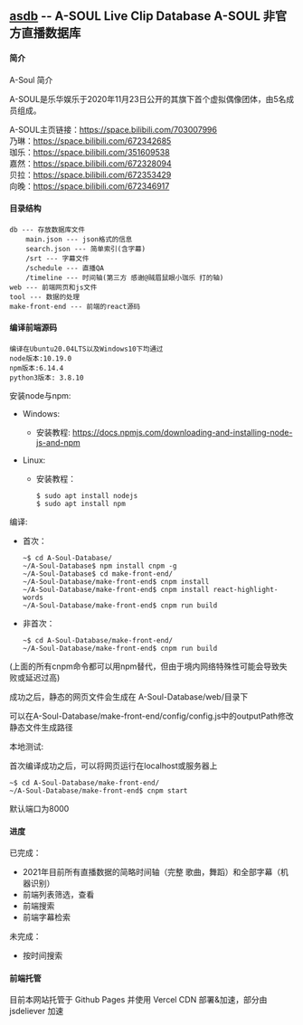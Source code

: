 ## [asdb](https://asdb.live) -- A-SOUL Live Clip Database  A-SOUL 非官方直播数据库 

#### 简介
A-Soul 简介

A-SOUL是乐华娱乐于2020年11月23日公开的其旗下首个虚拟偶像团体，由5名成员组成。

A-SOUL主页链接：https://space.bilibili.com/703007996<br>
乃琳：https://space.bilibili.com/672342685<br>
珈乐：https://space.bilibili.com/351609538<br>
嘉然：https://space.bilibili.com/672328094<br>
贝拉：https://space.bilibili.com/672353429<br>
向晚：https://space.bilibili.com/672346917<br>


#### 目录结构
```
db --- 存放数据库文件
    main.json --- json格式的信息
    search.json --- 简单索引(含字幕)
    /srt --- 字幕文件
    /schedule --- 直播QA
    /timeline --- 时间轴(第三方 感谢@贼眉鼠眼小珈乐 打的轴) 
web --- 前端网页和js文件
tool --- 数据的处理
make-front-end --- 前端的react源码
```

#### 编译前端源码
    编译在Ubuntu20.04LTS以及Windows10下均通过
    node版本:10.19.0
    npm版本:6.14.4
    python3版本: 3.8.10

安装node与npm:

* Windows:
    * 安装教程: https://docs.npmjs.com/downloading-and-installing-node-js-and-npm

* Linux:
    * 安装教程：
        ```console
        $ sudo apt install nodejs
        $ sudo apt install npm 
        ```

编译:

* 首次：
    ```console
    ~$ cd A-Soul-Database/
    ~/A-Soul-Database$ npm install cnpm -g
    ~/A-Soul-Database$ cd make-front-end/
    ~/A-Soul-Database/make-front-end$ cnpm install
    ~/A-Soul-Database/make-front-end$ cnpm install react-highlight-words
    ~/A-Soul-Database/make-front-end$ cnpm run build
    ```
* 非首次：
    ```console
    ~$ cd A-Soul-Database/make-front-end/
    ~/A-Soul-Database/make-front-end$ cnpm run build
    ```
(上面的所有cnpm命令都可以用npm替代，但由于境内网络特殊性可能会导致失败或延迟过高)

成功之后，静态的网页文件会生成在 A-Soul-Database/web/目录下

可以在A-Soul-Database/make-front-end/config/config.js中的outputPath修改静态文件生成路径

本地测试:

首次编译成功之后，可以将网页运行在localhost或服务器上
```console
~$ cd A-Soul-Database/make-front-end/
~/A-Soul-Database/make-front-end$ cnpm start
```
默认端口为8000
#### 进度
已完成：
* 2021年目前所有直播数据的简略时间轴（完整 歌曲，舞蹈）和全部字幕（机器识别）
* 前端列表筛选，查看
* 前端搜索
* 前端字幕检索

未完成：
* 按时间搜索

#### 前端托管
目前本网站托管于 Github Pages 并使用 Vercel CDN 部署&加速，部分由 jsdeliever 加速
